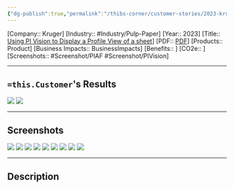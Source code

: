 ```yaml
---
{"dg-publish":true,"permalink":"/thibs-corner/customer-stories/2023-kruger-using-pi-vision-to-display-a-profile-view-of-a-sheet/","noteIcon":""}
---
```


[Company:: Kruger]
[Industry:: #Industry/Pulp-Paper]
[Year:: 2023]
[Title:: [Using PI Vision to Display a Profile View of a sheet](https://resources.osisoft.com/presentations/kruger--using-aveva%E2%84%A2-pi-vision%E2%84%A2-to-display-a-profile-view-of-a-sheet/)]
[PDF:: [PDF](Home.md)]
[Products:: Product]
[Business Impacts:: BusinessImpacts]
[Benefits:: ]
[CO2e:: ]
[Screenshots:: #Screenshot/PIAF #Screenshot/PIVision] 

---
## `=this.Customer`'s Results
![](https://i.imgur.com/62vRUSq.png)
![](https://i.imgur.com/8QnVOrk.png)

---
## Screenshots
![](https://i.imgur.com/qhqBCuU.png)
![](https://i.imgur.com/feETdl4.png)
![](https://i.imgur.com/95aRj00.png)
![](https://i.imgur.com/F4wsPC6.png)
![](https://i.imgur.com/mZhF1tx.png)
![](https://i.imgur.com/Rw4LFdw.png)
![](https://i.imgur.com/s9UDsNj.png)
![](https://i.imgur.com/6LhWfXn.png)
![](https://i.imgur.com/7H83QSg.png)

---
## Description